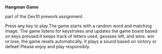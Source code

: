 **Hangman Game** 


part of the Dev10 prework assignment.

Press any key to play.The game starts with a random word and matching image. The game listens 
for keystrokes and updates the game board based on keys pressed.It keeps track of letters used, 
geusses left, and wins. win or lose, the game resets automatically. It plays a sound based on
victory or defeat! Please enjoy and play responsibly. 



